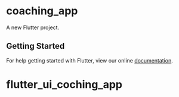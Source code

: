# coaching_app

A new Flutter project.

## Getting Started

For help getting started with Flutter, view our online
[documentation](https://flutter.io/).
# flutter_ui_coching_app
